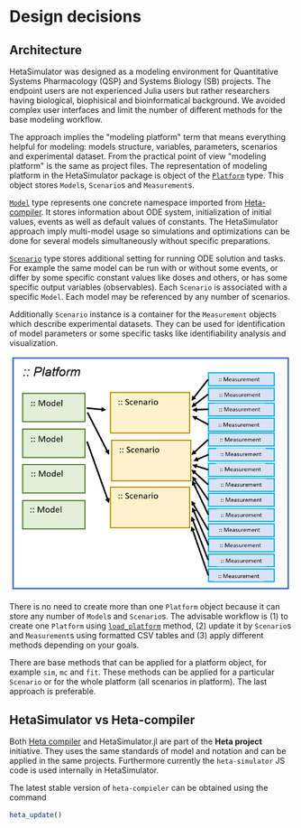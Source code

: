 # Design decisions

## Architecture

HetaSimulator was designed as a modeling environment for Quantitative Systems Pharmacology (QSP) and Systems Biology (SB) projects.
The endpoint users are not experienced Julia users but rather researchers having biological, biophisical and bioinformatical background.
We avoided complex user interfaces and limit the number of different methods for the base modeling workflow.

The approach implies the "modeling platform" term that means everything helpful for modeling: models structure, variables, parameters, scenarios and experimental dataset. From the practical point of view "modeling platform" is the same as project files.
The representation of modeling platform in the HetaSimulator package is object of the [`Platform`](@ref) type.
This object stores `Model`s, `Scenario`s and `Measurement`s.

[`Model`](@ref) type represents one concrete namespace imported from [Heta-compiler](https://hetalang.github.io/#/heta-compiler/). It stores information about ODE system, initialization of initial values, events as well as default values of constants. The HetaSimulator approach imply multi-model usage so simulations and optimizations can be done for several models simultaneously without specific preparations.

[`Scenario`](@ref) type stores additional setting for running ODE solution and tasks. For example the same model can be run with or without some events, or differ by some specific constant values like doses and others, or has some specific output variables (observables). Each `Scenario` is associated with a specific `Model`. Each model may be referenced by any number of scenarios.

Additionally `Scenario` instance is a container for the `Measurement` objects which describe experimental datasets. They can be used for identification of model parameters or some specific tasks like identifiability analysis and visualization. 

![platform-scheme](platform-scheme.png)

There is no need to create more than one `Platform` object because it can store any number of `Model`s and `Scenario`s. The advisable workflow is (1) to create one `Platform` using [`load_platform`](@ref) method, (2) update it by `Scenario`s and `Measurement`s using formatted CSV tables and (3) apply different methods depending on your goals.

There are base methods that can be applied for a platform object, for example `sim`, `mc` and `fit`.
These methods can be applied for a particular `Scenario` or for the whole platform (all scenarios in platform).
The last approach is preferable.


## HetaSimulator vs Heta-compiler

Both [Heta compiler](https://hetalang.github.io/#/heta-compiler/) and HetaSimulator.jl are part of the __Heta project__ initiative.
They uses the same standards of model and notation and can be applied in the same projects.
Furthermore currently the `heta-simulator` JS code is used internally in HetaSimulator.

The latest stable version of `heta-compieler` can be obtained using the command

```julia
heta_update()
```
